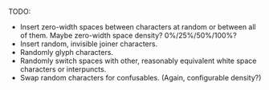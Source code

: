 TODO: 

* Insert zero-width spaces between characters at random or between all of them. Maybe zero-width space density? 0%/25%/50%/100%?
* Insert random, invisible joiner characters.
* Randomly glyph characters.
* Randomly switch spaces with other, reasonably equivalent white space characters or interpuncts.
* Swap random characters for confusables. (Again, configurable density?)
